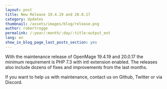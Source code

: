 ```yaml
---
layout: post
title: New Release 19.4.19 and 20.0.17
category: Updates
thumbnail: /assets/images/blog/release.png
author: robertrogge
permalink: /:year/:month/:day/:title:output_ext
lang: en
show_in_blog_page_last_posts_section: yes
---
```


With the maintenance release of OpenMage 19.4.19 and 20.0.17 the minimum requirement is PHP 7.3 with intl extension enabled. The releases also include dozens of fixes and improvements from the last months.

If you want to help us with maintenance, contact us on Github, Twitter or via Discord.



